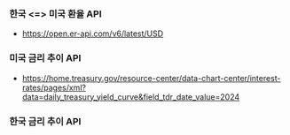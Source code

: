 ### 한국 <=> 미국 환율 API

- https://open.er-api.com/v6/latest/USD

### 미국 금리 추이 API

- https://home.treasury.gov/resource-center/data-chart-center/interest-rates/pages/xml?data=daily_treasury_yield_curve&field_tdr_date_value=2024

### 한국 금리 추이 API
